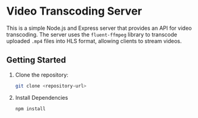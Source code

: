 # Video Transcoding Server

This is a simple Node.js and Express server that provides an API for video transcoding. The server uses the `fluent-ffmpeg` library to transcode uploaded `.mp4` files into HLS format, allowing clients to stream videos.

## Getting Started

1. Clone the repository:

    ```bash
    git clone <repository-url>
    ```

2. Install Dependencies

    ```bash
    npm install
    ```
